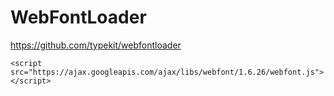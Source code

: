 # WebFontLoader
https://github.com/typekit/webfontloader


  <script src="https://ajax.googleapis.com/ajax/libs/webfont/1.6.26/webfont.js"></script>
  <script type="text/javascript">
    WebFont.load({
      google: {
        families: ['Roboto:300,400,500,700']
      }});
  </script>
  
  
  
    <script src="https://ajax.googleapis.com/ajax/libs/webfont/1.6.26/webfont.js"></script>
  <script type="text/javascript">
    WebFont.load({
      google: {
        families: ['Roboto:300']
      }});
  </script>
